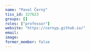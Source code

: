 ```yaml
---
name: "Pavol Černý"
tiss_id: 327623
groups: []
roles: ["professor"]
website: "https://cernyp.github.io/"
email:
image:
former_member: false
---
```


<!--
Your custom content goes here.
-->